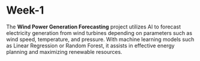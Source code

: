 # Week-1
The **Wind Power Generation Forecasting** project utilizes AI to forecast electricity generation from wind turbines depending on parameters such as wind speed, temperature, and pressure. With machine learning models such as Linear Regression or Random Forest, it assists in effective energy planning and maximizing renewable resources.
